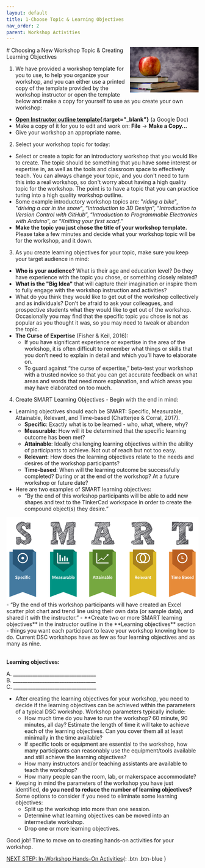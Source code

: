 ```yaml
---
layout: default
title: 1-Choose Topic & Learning Objectives
nav_order: 2
parent: Workshop Activities
---
```

<img src="images/apple-logo.png" style="float:right;width:180px;" alt="Apple Logo">
# Choosing a New Workshop Topic & Creating Learning Objectives

1. We have provided a workshop template for you to use, to help you organize your workshop, and you can either use a printed copy of the template provided by the workshop instructor or open the template below and make a copy for yourself to use as you create your own workshop: 
- **[Open Instructor outline template](http://bit.ly/2SKcBf6){:target="_blank"}** (a Google Doc)
- Make a copy of it for you to edit and work on: **File** -> **Make a Copy…**   
- Give your workshop an appropriate name.

2. Select your workshop topic for today:
- Select or create a topic for an introductory workshop that you would like to create. The topic should be something that you have some interest or expertise in, as well as the tools and classroom space to effectively teach. You can always change your topic, and you don't need to turn this into a real workshop, so don't worry about having a high quality topic for the workshop. The point is to have a topic that you can practice turing into a high quality workshop outline.
- Some example introductory workshop topics are: "_riding a bike_", "_driving a car in the snow_", “_Introduction to 3D Design_”, “_Introduction to Version Control with GitHub_”, “_Introduction to Programmable Electronics with Arduino_”, or “_Knitting your first scarf_.”
- **Make the topic you just chose the title of your workshop template.** Please take a few minutes and decide what your workshop topic will be for the workshop, and it down. 

3. As you create learning objectives for your topic, make sure you keep your target audience in mind:
- **Who is your audience?** What is their age and education level? Do they have experience with the topic you chose, or something closely related?
- **What is the "Big Idea"** that will capture their imagination or inspire them to fully engage with the workshop instruction and activities?
- What do you think they would like to get out of the workshop collectively and as individuals? Don’t be afraid to ask your colleagues, and prospective students what they would like to get out of the workshop. Occasionally you may find that the specific topic you chose is not as popular as you thought it was, so you may need to tweak or abandon the topic.
- **The Curse of Expertise** (Fisher & Keil, 2016): 
  - If you have significant experience or expertise in the area of the workshop, it is often difficult to remember what things or skills that you don’t need to explain in detail and which you’ll have to elaborate on. 
  - To guard against “the curse of expertise,” beta-test your workshop with a trusted novice so that you can get accurate feedback on what areas and words that need more explanation, and which areas you may have elaborated on too much.

4. Create SMART Learning Objectives - Begin with the end in mind:
- Learning objectives should each be SMART: Specific, Measurable, Attainable, Relevant, and Time-based (Chatterjee & Corral, 2017).
  - **Specific**: Exactly what is to be learned - who, what, where, why?
  - **Measurable**: How will it be determined that the specific learning outcome has been met?
  - **Attainable**: Ideally challenging learning objectives within the ability of participants to achieve. Not out of reach but not too easy.
  - **Relevant**: How does the learning objectives relate to the needs and desires of the workshop participants?
  - **Time-based**: When will the learning outcome be successfully completed? During or at the end of the workshop? At a future workshop or future date?
- Here are two examples of SMART learning objectives:
  - “By the end of this workshop participants will be able to add new shapes and text to the TinkerCad workspace in order to create the compound object(s) they desire.” 
<img src="images/smart.png" alt="SMART Learning objectives">
  - “By the end of this workshop participants will have created an Excel scatter plot chart and trend line using their own data (or sample data), and shared it with the instructor.”
- **Create two or more SMART learning objectives** in the instructor outline in the **Learning objectives** section - things you want each participant to leave your workshop knowing how to do. Current DSC workshops have as few as four learning objectives and as many as nine.

<br>**Learning objectives:**

A. __________________________________<br>
B. __________________________________<br>
C. __________________________________<br>

- After creating the learning objectives for your workshop, you need to decide if the learning objectives can be achieved within the parameters of a typical DSC workshop. Workshop parameters typically include:
  - How much time do you have to run the workshop? 60 minute, 90 minutes, all day? Estimate the length of time it will take to achieve each of the learning objectives. Can you cover them all at least minimally in the time available?
  - If specific tools or equipment are essential to the workshop, how many participants can reasonably use the equipment/tools available and still achieve the learning objectives?
  - How many instructors and/or teaching assistants are available to teach the workshop?
  - How many people can the room, lab, or makerspace accommodate?
- Keeping in mind the parameters of the workshop you have just identified, **do you need to reduce the number of learning objectives?** Some options to consider if you need to eliminate some learning objectives:
  - Split up the workshop into more than one session.
  - Determine what learning objectives can be moved into an intermediate workshop.
  - Drop one or more learning objectives.

Good job! Time to move on to creating hands-on activities for your workshop.

[NEXT STEP: In-Workshop Hands-On Activities](hands-on-activities.html){: .btn .btn-blue }
